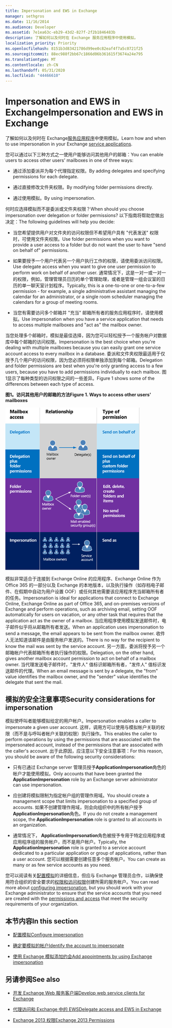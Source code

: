 ```yaml
---
title: Impersonation and EWS in Exchange
manager: sethgros
ms.date: 11/16/2014
ms.audience: Developer
ms.assetid: 7e1ea63c-eb29-43d2-827f-2f2b1846483b
description: 了解如何以及何时在 Exchange 服务应用程序中使用模拟。
localization_priority: Priority
ms.openlocfilehash: 8151b3d83421786d99ee0c82eaf4f7a5c0721f25
ms.sourcegitcommit: 88ec988f2bb67c1866d06b361615f3674a24e795
ms.translationtype: MT
ms.contentlocale: zh-CN
ms.lasthandoff: 05/31/2020
ms.locfileid: "44466610"
---
```

# <a name="impersonation-and-ews-in-exchange"></a><span data-ttu-id="8c21e-103">Impersonation and EWS in Exchange</span><span class="sxs-lookup"><span data-stu-id="8c21e-103">Impersonation and EWS in Exchange</span></span>

<span data-ttu-id="8c21e-104">了解如何以及何时在 Exchange[服务应用程序](ews-application-types.md)中使用模拟。</span><span class="sxs-lookup"><span data-stu-id="8c21e-104">Learn how and when to use impersonation in your Exchange [service applications](ews-application-types.md).</span></span>
  
<span data-ttu-id="8c21e-105">您可以通过以下三种方式之一使用户能够访问其他用户的邮箱：</span><span class="sxs-lookup"><span data-stu-id="8c21e-105">You can enable users to access other users' mailboxes in one of three ways:</span></span>
  
- <span data-ttu-id="8c21e-106">通过添加委派并为每个代理指定权限。</span><span class="sxs-lookup"><span data-stu-id="8c21e-106">By adding delegates and specifying permissions for each delegate.</span></span>
    
- <span data-ttu-id="8c21e-107">通过直接修改文件夹权限。</span><span class="sxs-lookup"><span data-stu-id="8c21e-107">By modifying folder permissions directly.</span></span>
    
- <span data-ttu-id="8c21e-108">通过使用模拟。</span><span class="sxs-lookup"><span data-stu-id="8c21e-108">By using impersonation.</span></span>
    
<span data-ttu-id="8c21e-109">何时应选择模拟而不是委派或文件夹权限？</span><span class="sxs-lookup"><span data-stu-id="8c21e-109">When should you choose impersonation over delegation or folder permissions?</span></span> <span data-ttu-id="8c21e-110">以下指南将帮助您做出决定：</span><span class="sxs-lookup"><span data-stu-id="8c21e-110">The following guidelines will help you decide:</span></span>
  
- <span data-ttu-id="8c21e-111">当您希望提供用户对文件夹的访问权限但不希望用户具有 "代表发送" 权限时，可使用文件夹权限。</span><span class="sxs-lookup"><span data-stu-id="8c21e-111">Use folder permissions when you want to provide a user access to a folder but do not want the user to have "send on behalf of" permissions.</span></span> 
    
- <span data-ttu-id="8c21e-112">如果要授予一个用户代表另一个用户执行工作的权限，请使用委派访问权限。</span><span class="sxs-lookup"><span data-stu-id="8c21e-112">Use delegate access when you want to give one user permission to perform work on behalf of another user.</span></span> <span data-ttu-id="8c21e-113">通常情况下，这是一对一或一对一的权限，例如，管理管理员日历的单个管理助理，或者是管理一组会议室的日历的单一聊天室计划程序。</span><span class="sxs-lookup"><span data-stu-id="8c21e-113">Typically, this is a one-to-one or one-to-a-few permission - for example, a single administrative assistant managing the calendar for an administrator, or a single room scheduler managing the calendars for a group of meeting rooms.</span></span>
    
- <span data-ttu-id="8c21e-114">当您有需要访问多个邮箱并 "充当" 邮箱所有者的服务应用程序时，请使用模拟。</span><span class="sxs-lookup"><span data-stu-id="8c21e-114">Use impersonation when you have a service application that needs to access multiple mailboxes and "act as" the mailbox owner.</span></span>
    
<span data-ttu-id="8c21e-115">当您处理多个邮箱时，模拟是最佳选择，因为您可以轻松授予一个服务帐户对数据库中每个邮箱的访问权限。</span><span class="sxs-lookup"><span data-stu-id="8c21e-115">Impersonation is the best choice when you're dealing with multiple mailboxes because you can easily grant one service account access to every mailbox in a database.</span></span> <span data-ttu-id="8c21e-116">委派和文件夹权限最适用于仅授予几个用户的访问权限，因为您必须将权限单独添加到每个邮箱。</span><span class="sxs-lookup"><span data-stu-id="8c21e-116">Delegation and folder permissions are best when you're only granting access to a few users, because you have to add permissions individually to each mailbox.</span></span> <span data-ttu-id="8c21e-117">图1显示了每种类型的访问权限之间的一些差异。</span><span class="sxs-lookup"><span data-stu-id="8c21e-117">Figure 1 shows some of the differences between each type of access.</span></span>
  
<span data-ttu-id="8c21e-118">**图1。访问其他用户的邮箱的方法**</span><span class="sxs-lookup"><span data-stu-id="8c21e-118">**Figure 1. Ways to access other users' mailboxes**</span></span>

![显示邮箱访问类型、邮箱所有者与每种类型的委派之间的关系以及权限类型的图表。代表委派权限和/或文件夹权限发送。用于模拟的发送身份权限。](media/Ex15_Delegate_Overview.png)
  
<span data-ttu-id="8c21e-122">模拟非常适合于连接到 Exchange Online 的应用程序、Exchange Online 作为 Office 365 的一部分以及 Exchange 的本地版本，以及执行操作（如存档电子邮件、在假期中自动为用户设置 OOF）或任何其他需要该应用程序充当邮箱所有者的任务。</span><span class="sxs-lookup"><span data-stu-id="8c21e-122">Impersonation is ideal for applications that connect to Exchange Online, Exchange Online as part of Office 365, and on-premises versions of Exchange and perform operations, such as archiving email, setting OOF automatically for users on vacation, or any other task that requires that the application act as the owner of a mailbox.</span></span> <span data-ttu-id="8c21e-123">当应用程序使用模拟发送邮件时，电子邮件似乎将从邮箱所有者发送。</span><span class="sxs-lookup"><span data-stu-id="8c21e-123">When an application uses impersonation to send a message, the email appears to be sent from the mailbox owner.</span></span> <span data-ttu-id="8c21e-124">收件人无法知道该邮件是由服务帐户发送的。</span><span class="sxs-lookup"><span data-stu-id="8c21e-124">There is no way for the recipient to know the mail was sent by the service account.</span></span> <span data-ttu-id="8c21e-125">另一方面，委派将授予另一个邮箱帐户代表邮箱所有者执行操作的权限。</span><span class="sxs-lookup"><span data-stu-id="8c21e-125">Delegation, on the other hand, gives another mailbox account permission to act on behalf of a mailbox owner.</span></span> <span data-ttu-id="8c21e-126">当代理发送电子邮件时，"发件人" 值标识邮箱所有者，"发件人" 值标识发送邮件的代理。</span><span class="sxs-lookup"><span data-stu-id="8c21e-126">When an email message is sent by a delegate, the "from" value identifies the mailbox owner, and the "sender" value identifies the delegate that sent the mail.</span></span> 
  
## <a name="security-considerations-for-impersonation"></a><span data-ttu-id="8c21e-127">模拟的安全注意事项</span><span class="sxs-lookup"><span data-stu-id="8c21e-127">Security considerations for impersonation</span></span>

<span data-ttu-id="8c21e-128">模拟使呼叫者能够模拟给定的用户帐户。</span><span class="sxs-lookup"><span data-stu-id="8c21e-128">Impersonation enables a caller to impersonate a given user account.</span></span> <span data-ttu-id="8c21e-129">这样，调用方可以使用与模拟帐户关联的权限（而不是与呼叫者帐户关联的权限）执行操作。</span><span class="sxs-lookup"><span data-stu-id="8c21e-129">This enables the caller to perform operations by using the permissions that are associated with the impersonated account, instead of the permissions that are associated with the caller's account.</span></span> <span data-ttu-id="8c21e-130">出于此原因，应注意以下安全注意事项：</span><span class="sxs-lookup"><span data-stu-id="8c21e-130">For this reason, you should be aware of the following security considerations:</span></span>
  
- <span data-ttu-id="8c21e-131">只有已通过 Exchange server 管理员授予**ApplicationImpersonation**角色的帐户才能使用模拟。</span><span class="sxs-lookup"><span data-stu-id="8c21e-131">Only accounts that have been granted the **ApplicationImpersonation** role by an Exchange server administrator can use impersonation.</span></span> 
    
- <span data-ttu-id="8c21e-132">应创建将模拟限制为指定帐户组的管理作用域。</span><span class="sxs-lookup"><span data-stu-id="8c21e-132">You should create a management scope that limits impersonation to a specified group of accounts.</span></span> <span data-ttu-id="8c21e-133">如果不创建管理作用域，则会向组织中的所有帐户授予**ApplicationImpersonation**角色。</span><span class="sxs-lookup"><span data-stu-id="8c21e-133">If you do not create a management scope, the **ApplicationImpersonation** role is granted to all accounts in an organization.</span></span> 
    
- <span data-ttu-id="8c21e-134">通常情况下， **ApplicationImpersonation**角色被授予专用于特定应用程序或应用程序组的服务帐户，而不是用户帐户。</span><span class="sxs-lookup"><span data-stu-id="8c21e-134">Typically, the **ApplicationImpersonation** role is granted to a service account dedicated to a particular application or group of applications, rather than a user account.</span></span> <span data-ttu-id="8c21e-135">您可以根据需要创建任意多个服务帐户。</span><span class="sxs-lookup"><span data-stu-id="8c21e-135">You can create as many or as few service accounts as you need.</span></span> 
    
<span data-ttu-id="8c21e-136">您可以阅读有关[配置模拟](how-to-configure-impersonation.md)的详细信息，但应与 Exchange 管理员合作，以确保使用符合组织的安全要求的[权限和访问权限](https://technet.microsoft.com/library/dd351175%28v=exchg.150%29.aspx)创建所需的服务帐户。</span><span class="sxs-lookup"><span data-stu-id="8c21e-136">You can read more about [configuring impersonation](how-to-configure-impersonation.md), but you should work with your Exchange administrator to ensure that the service accounts that you need are created with the [permissions and access](https://technet.microsoft.com/library/dd351175%28v=exchg.150%29.aspx) that meet the security requirements of your organization.</span></span> 
  
## <a name="in-this-section"></a><span data-ttu-id="8c21e-137">本节内容</span><span class="sxs-lookup"><span data-stu-id="8c21e-137">In this section</span></span>

- [<span data-ttu-id="8c21e-138">配置模拟</span><span class="sxs-lookup"><span data-stu-id="8c21e-138">Configure impersonation</span></span>](how-to-configure-impersonation.md)
    
- [<span data-ttu-id="8c21e-139">确定要模拟的帐户</span><span class="sxs-lookup"><span data-stu-id="8c21e-139">Identify the account to impersonate</span></span>](how-to-identify-the-account-to-impersonate.md)
    
- [<span data-ttu-id="8c21e-140">使用 Exchange 模拟添加约会</span><span class="sxs-lookup"><span data-stu-id="8c21e-140">Add appointments by using Exchange impersonation</span></span>](how-to-add-appointments-by-using-exchange-impersonation.md)
    
## <a name="see-also"></a><span data-ttu-id="8c21e-141">另请参阅</span><span class="sxs-lookup"><span data-stu-id="8c21e-141">See also</span></span>


- [<span data-ttu-id="8c21e-142">开发 Exchange Web 服务客户端</span><span class="sxs-lookup"><span data-stu-id="8c21e-142">Develop web service clients for Exchange</span></span>](develop-web-service-clients-for-exchange.md)
    
- [<span data-ttu-id="8c21e-143">代理访问和 Exchange 中的 EWS</span><span class="sxs-lookup"><span data-stu-id="8c21e-143">Delegate access and EWS in Exchange</span></span>](delegate-access-and-ews-in-exchange.md)
    
- [<span data-ttu-id="8c21e-144">Exchange 2013 权限</span><span class="sxs-lookup"><span data-stu-id="8c21e-144">Exchange 2013 Permissions</span></span>](https://technet.microsoft.com/library/dd351175%28v=exchg.150%29.aspx)
    

